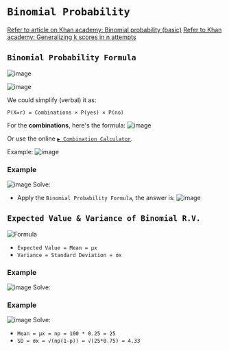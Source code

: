 # `Binomial Probability`

[Refer to article on Khan academy: Binomial probability (basic)](https://www.khanacademy.org/math/ap-statistics/random-variables-ap/modal/a/binomial-probability-basic)
[Refer to Khan academy: Generalizing k scores in n attempts](https://www.khanacademy.org/math/ap-statistics/random-variables-ap/modal/v/generalizing-k-scores-in-n-attempts)


## `Binomial Probability Formula`
![image](https://user-images.githubusercontent.com/14041622/44511187-46c97a00-a6e9-11e8-82ec-bf722b3391f0.png)

![image](https://user-images.githubusercontent.com/14041622/44652285-1d2c8d80-aa1e-11e8-8413-01d4d074f07b.png)


We could simplify (verbal) it as:
```
P(X=r) = Combinations × P(yes) × P(no)
```

For the **combinations**, here's the formula:
![image](https://user-images.githubusercontent.com/14041622/44515307-cb6dc580-a6f4-11e8-9b85-8c3375a297a5.png)

Or use the online [`▶︎ Combination Calculator`](https://www.omnicalculator.com/statistics/combination).


Example:
![image](https://user-images.githubusercontent.com/14041622/44392555-1062f200-a565-11e8-854d-c331560dd408.png)

### Example
![image](https://user-images.githubusercontent.com/14041622/44515644-a75eb400-a6f5-11e8-8434-43a71c723fad.png)
Solve:
- Apply the `Binomial Probability Formula`, the answer is:
![image](https://user-images.githubusercontent.com/14041622/44515680-c9f0cd00-a6f5-11e8-8af7-0c421c8009bf.png)


## `Expected Value & Variance of Binomial R.V.`

![Formula](https://user-images.githubusercontent.com/14041622/44516491-ca8a6300-a6f7-11e8-9eb6-fb01d0debb63.png)

- `Expected Value = Mean = μx`
- `Variance = Standard Deviation = σx`


### Example
![image](https://user-images.githubusercontent.com/14041622/44653853-726a9e00-aa22-11e8-9ad7-780f391ab486.png)
Solve:


### Example
![image](https://user-images.githubusercontent.com/14041622/44516338-67003580-a6f7-11e8-9ffa-84469c1977d5.png)
Solve:
- `Mean = μx = np = 100 * 0.25 = 25`
- `SD = σx = √(np(1-p)) = √(25*0.75) = 4.33`
